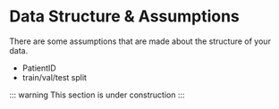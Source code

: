 # Data Structure & Assumptions

There are some assumptions that are made about the structure of your data.

- PatientID
- train/val/test split

::: warning
This section is under construction
:::